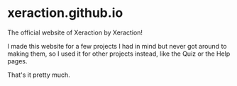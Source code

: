 # xeraction.github.io
The official website of Xeraction by Xeraction!

I made this website for a few projects I had in mind but never got around to making them, so I used it for other projects instead, like the Quiz or the Help pages.

That's it pretty much.
